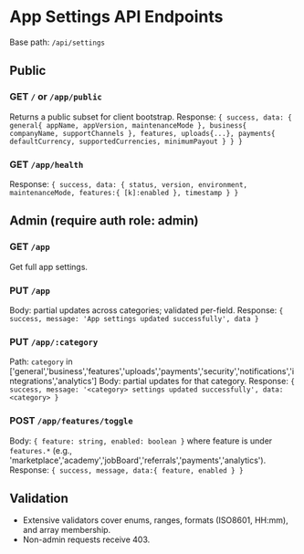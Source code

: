 # App Settings API Endpoints

Base path: `/api/settings`

## Public
### GET `/` or `/app/public`
Returns a public subset for client bootstrap.
Response: `{ success, data: { general{ appName, appVersion, maintenanceMode }, business{ companyName, supportChannels }, features, uploads{...}, payments{ defaultCurrency, supportedCurrencies, minimumPayout } } }`

### GET `/app/health`
Response: `{ success, data: { status, version, environment, maintenanceMode, features:{ [k]:enabled }, timestamp } }`

## Admin (require auth role: admin)
### GET `/app`
Get full app settings.

### PUT `/app`
Body: partial updates across categories; validated per-field.
Response: `{ success, message: 'App settings updated successfully', data }`

### PUT `/app/:category`
Path: `category` in ['general','business','features','uploads','payments','security','notifications','integrations','analytics']
Body: partial updates for that category.
Response: `{ success, message: '<category> settings updated successfully', data: <category> }`

### POST `/app/features/toggle`
Body: `{ feature: string, enabled: boolean }` where feature is under `features.*` (e.g., 'marketplace','academy','jobBoard','referrals','payments','analytics').
Response: `{ success, message, data:{ feature, enabled } }`

## Validation
- Extensive validators cover enums, ranges, formats (ISO8601, HH:mm), and array membership.
- Non-admin requests receive 403.

